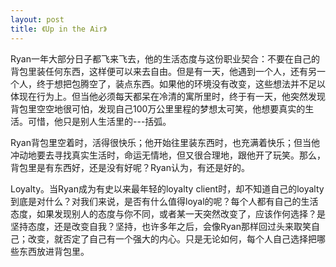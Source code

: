 ```yaml
---
layout: post
title: 《Up in the Air》
---
```

Ryan一年大部分日子都飞来飞去，他的生活态度与这份职业契合：不要在自己的背包里装任何东西，这样便可以来去自由。但是有一天，他遇到一个人，还有另一个人，终于想把包腾空了，装点东西。如果他的环境没有改变，这些想法并不足以体现在行为上。但当他必须每天都呆在冷清的寓所里时，终于有一天，他突然发现背包里空空地很可怕，发现自己100万公里里程的梦想太可笑，他想要真实的生活。可惜，他只是别人生活里的---括弧。

Ryan背包里空着时，活得很快乐；他开始往里装东西时，也充满着快乐；但当他冲动地要去寻找真实生活时，命运无情地，但又很合理地，跟他开了玩笑。那么，背包里是有东西好，还是没有好呢？Ryan认为，有还是好的。

Loyalty。当Ryan成为有史以来最年轻的loyalty client时，却不知道自己的loyalty到底是对什么？对我们来说，是否有什么值得loyal的呢？每个人都有自己的生活态度，如果发现别人的态度与你不同，或者某一天突然改变了，应该作何选择？是坚持态度，还是改变自我？坚持，也许多年之后，会像Ryan那样回过头来取笑自己；改变，就否定了自己有一个强大的内心。只是无论如何，每个人自己选择把哪些东西放进背包里。


